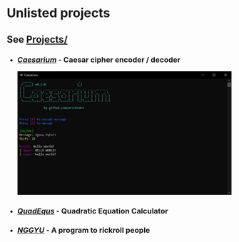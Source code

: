 # Unlisted projects
## See [Projects/](https://github.com/arschedev/arschedev/tree/main/Projects)


- ### [*Caesarium*](/arschedev/Projects/Ruby/Caesarium/) - Caesar cipher encoder / decoder
  ![Caesarium](https://raw.githubusercontent.com/arschedev/arschedev/main/Projects/Ruby/Caesarium/caesarium.png)
- ### [*QuadEqus*](/arschedev/Projects/C++/QuadEqus/) - Quadratic Equation Calculator
- ### [*NGGYU*](/arschedev/Projects/C++/NGGYU-the-Rickroll/) - A program to rickroll people
